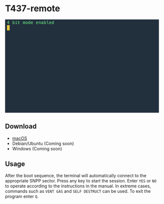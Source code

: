 # T437-remote

![alt text](/T437_intro_video.gif "Example usage")

## Download
* [macOS](https://github.com/arinbjornk/T437-remote/releases/download/1.0/T437-remote-v1.zip)
* Debian/Ubuntu (Coming soon)
* Windows (Coming soon)

## Usage
After the boot sequence, the terminal will automatically connect to the appropriate SNPP sector. Press any key to start the session. Enter `YES` or `NO` to operate according to the instructions in the manual. In extreme cases, commands such as `VENT GAS` and `SELF DESTRUCT` can be used. To exit the program enter `Q`.
